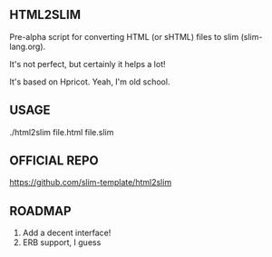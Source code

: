 ## HTML2SLIM

Pre-alpha script for converting HTML (or sHTML) files to slim (slim-lang.org).

It's not perfect, but certainly it helps a lot!

It's based on Hpricot. Yeah, I'm old school.

## USAGE

  ./html2slim file.html file.slim

## OFFICIAL REPO

https://github.com/slim-template/html2slim

## ROADMAP

1. Add a decent interface!
2. ERB support, I guess